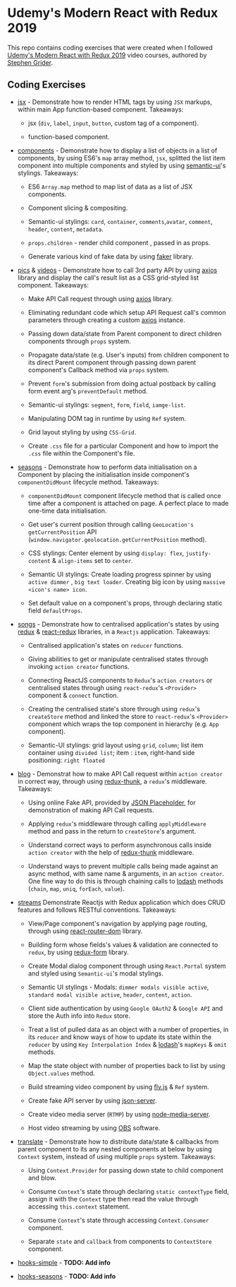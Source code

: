 # Udemy's Modern React with Redux 2019

This repo contains coding exercises that were created when I followed [Udemy's Modern React with Redux 2019](https://www.udemy.com/react-redux/learn/v4) video courses, authored by [Stephen Grider](https://github.com/stephengrider).

## Coding Exercises

- [jsx](https://github.com/WendySanarwanto/udemy-modern-react-with-redux-2019/tree/master/jsx) - Demonstrate how to render HTML tags by using `JSX` markups, within main App function-based component. Takeaways:

  - jsx (`div`, `label`, `input`, `button`, custom tag of a component).

  - function-based component.

- [components](https://github.com/WendySanarwanto/udemy-modern-react-with-redux-2019/tree/master/components) - Demonstrate how to display a list of objects in a list of components, by using ES6's `map` array method, `jsx`, splitted the list item component into multiple components and styled by using [semantic-ui](https://semantic-ui.com)'s stylings. Takeaways:

  - ES6 `Array.map` method to map list of data as a list of JSX components.

  - Component slicing & compositing.

  - Semantic-ui stylings: `card`, `container`, `comments`,`avatar`, `comment`, `header`, `content`, `metadata`.

  - `props.children` - render child component , passed in as props.

  - Generate various kind of fake data by using [faker](https://www.npmjs.com/package/faker) library.

- [pics](https://github.com/WendySanarwanto/udemy-modern-react-with-redux-2019/tree/master/pics) & [videos](https://github.com/WendySanarwanto/udemy-modern-react-with-redux-2019/tree/master/videos) - Demonstrate how to call 3rd party API by using [axios](https://github.com/axios/axios) library and display the call's result list as a CSS grid-styled list component. Takeaways:

  - Make API Call request through using [axios](https://github.com/axios/axios) library.

  - Eliminating redundant code which setup API Request call's common parameters through creating a custom [axios](https://github.com/axios/axios) instance.

  - Passing down data/state from Parent component to direct children components through `props` system.

  - Propagate data/state (e.g. User's inputs) from children component to its direct Parent component through passing down parent component's Callback method via `props` system.

  - Prevent `form`'s submission from doing actual postback by calling form event arg's `preventDefault` method.

  - Semantic-ui stylings: `segment`, `form`, `field`, `iamge-list`.

  - Manipulating DOM tag in runtime by using `Ref` system.

  - Grid layout styling by using `CSS-Grid`.

  - Create `.css` file for a particular Component and how to import the `.css` file within the Component's file.

- [seasons](https://github.com/WendySanarwanto/udemy-modern-react-with-redux-2019/tree/master/seasons) - Demonstrate how to perform data initialisation on a Component by placing the initialisation inside component's `componentDidMount` lifecycle method. Takeaways:

  - `componentDidMount` component lifecycle method that is called once time after a component is attached on page. A perfect place to made one-time data initialisation.

  - Get user's current position through calling `GeoLocation's getCurrentPosition` API (`window.navigator.geolocation.getCurrentPosition` method).

  - CSS stylings: Center element by using `display: flex`, `justify-content` & `align-items` set to `center`. 

  - Semantic UI stylings: Create loading progress spinner by using `active dimmer` , `big text loader`. Creating big icon by using `massive <icon's name> icon`.

  - Set default value on a component's props, through declaring static field `defaultProps`.

- [songs](https://github.com/WendySanarwanto/udemy-modern-react-with-redux-2019/tree/master/songs) - Demonstrate how to centralised application's states by using [redux](https://www.npmjs.com/package/redux) & [react-redux](https://www.npmjs.com/package/react-redux) libraries, in a `Reactjs` application. Takeaways:

  - Centralised application's states on `reducer` functions.

  - Giving abilities to get or manipulate centralised states through invoking `action creator` functions.

  - Connecting ReactJS components to `Redux`'s `action creators` or centralised states through using `react-redux`'s `<Provider>` component & `connect` function.

  - Creating the centralised state's store through using `redux`'s `createStore` method and linked the store to `react-redux`'s `<Provider>` component which wraps the top component in hierarchy (e.g. `App` component).

  - Semantic-UI stylings: grid layout using `grid`, `column`; list item container using `divided list`; item : `item`, right-hand side positioning: `right floated`

- [blog](https://github.com/WendySanarwanto/udemy-modern-react-with-redux-2019/tree/master/blog) - Demonstrat how to make API Call request within `action creator` in correct way, through using [redux-thunk](https://www.npmjs.com/package/redux-thunk), a `redux`'s middleware. Takeaways:

  - Using online Fake API, provided by [JSON Placeholder](http://jsonplaceholder.typicode.com), for  demonstration of making API Call requests.
  
  - Applying `redux`'s middleware through calling `applyMiddleware` method and pass in the return to `createStore`'s argument.
  
  - Understand correct ways to perform asynchronous calls inside `action creator` with the help of [redux-thunk](https://www.npmjs.com/package/redux-thunk) middleware.
  
  - Understand ways to prevent multiple calls being made against an async method, with same name & arguments, in an `action creator`. One fine way to do this is through chaining calls to [lodash](https://www.npmjs.com/package/lodash) methods (`chain`, `map`, `uniq`, `forEach`, `value`).

- [streams](https://github.com/WendySanarwanto/udemy-modern-react-with-redux-2019/tree/master/streams) Demonstrate Reactjs with Redux application which does CRUD features and follows RESTful conventions. Takeaways:

  - View/Page component's navigation by applying page routing, through using [react-router-dom](https://www.npmjs.com/package/react-router-dom) library.
  
  - Building form whose fields's values & validation are connected to `redux`, by using [redux-form](https://www.npmjs.com/package/redux-form) library.

  - Create Modal dialog component through using `React.Portal` system and styled using `Semantic-ui`'s modal stylings.

  - Semantic UI stylings - Modals: `dimmer modals visible active`, `standard modal visible active`, `header`, `content`, `action`.
  
  - Client side authentication by using `Google OAuth2` & `Google API` and store the Auth info into `Redux` store.
  
  - Treat a list of pulled data as an object with a number of properties, in its `reducer` and know ways of how to update its state within the `reducer` by using `Key Interpolation Index` & [lodash](https://www.npmjs.com/package/lodash)'s `mapKeys` & `omit` methods.
  
  - Map the state object with number of properties back to list by using `Object.values` method.
  
  - Build streaming video component by using [flv.js](https://github.com/Bilibili/flv.js/) & `Ref` system.
  
  - Create fake API server by using [json-server](https://www.npmjs.com/package/json-server).
  
  - Create video media server (`RTMP`) by using [node-media-server](https://www.npmjs.com/package/node-media-server).
  
  - Host video streaming by using [OBS](https://obsproject.com/) software.

- [translate](https://github.com/WendySanarwanto/udemy-modern-react-with-redux-2019/tree/master/translate) - Demonstrate how to distribute data/state & callbacks from parent component to its any nested components at below by using `Context` system, instead of using multiple `props` system. Takeaways:

  - Using `Context.Provider` for passing down state to child component and blow.
  
  - Consume `Context`'s state through declaring `static contextType` field, assign it with the `Context` type then read the value through accessing `this.context` statement.
  
  - Consume `Context`'s state through accessing `Context.Consumer` component.
  
  - Separate `state` and `callback` from components to `ContextStore` component.

- [hooks-simple](https://github.com/WendySanarwanto/udemy-modern-react-with-redux-2019/tree/master/hooks-simple) - __TODO: Add info__

- [hooks-seasons](https://github.com/WendySanarwanto/udemy-modern-react-with-redux-2019/tree/master/hooks-seasons) - __TODO: Add info__